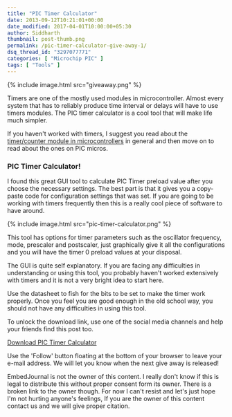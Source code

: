 ```yaml
---
title: "PIC Timer Calculator"
date: 2013-09-12T10:21:01+00:00
date_modified: 2017-04-01T10:00:00+05:30
author: Siddharth
thumbnail: post-thumb.png
permalink: /pic-timer-calculator-give-away-1/
dsq_thread_id: "3297077771"
categories: [ "Microchip PIC" ]
tags: [ "Tools" ]
---
```


{% include image.html src="giveaway.png" %}

Timers are one of the mostly used modules in microcontroller. Almost every system that has to reliably produce time interval or delays will have to use timers modules. The PIC timer calculator is a cool tool that will make life much simpler.

If you haven't worked with timers, I suggest you read about the [timer/counter module in microcontrollers](/timer-modules-guide/) in general and then move on to read about the ones on PIC micros.

### PIC Timer Calculator!

I found this great GUI tool to calculate PIC Timer preload value after you choose the necessary settings. The best part is that it gives you a copy-paste code for configuration settings that was set. If you are going to be working with timers frequently then this is a really cool piece of software to have around.

{% include image.html src="pic-timer-calculator.png" %}

This tool has options for timer parameters such as the oscillator frequency, mode, prescaler and postscaler, just graphically give it all the configurations and you will have the timer 0 preload values at your disposal.

The GUI is quite self explanatory. If you are facing any difficulties in understanding or using this tool, you probably haven't worked extensively with timers and it is not a very bright idea to start here.

Use the datasheet to fish for the bits to be set to make the timer work properly. Once you feel you are good enough in the old school way, you should not have any difficulties in using this tool.

To unlock the download link, use one of the social media channels and help your friends find this post too.

[Download PIC Timer Calculator](https://www.dropbox.com/s/55wof9jbtf8uric/PICTimerCalculator.rar)

Use the 'Follow' button floating at the bottom of your browser to leave your e-mail address. We will let you know when the next give away is released!

EmbedJournal is not the owner of this content. I really don't know if this is legal to distribute this without proper consent form its owner. There is a broken link to the owner though. For now I can't resist and let's just hope I'm not hurting anyone's feelings, If you are the owner of this content contact us and we will give proper citation.
